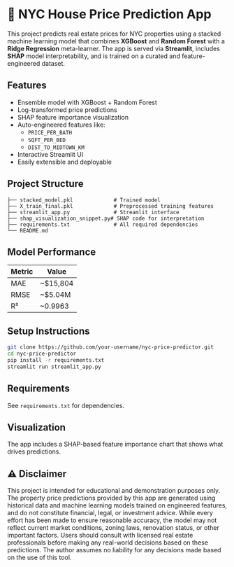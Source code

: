 # 🗽 NYC House Price Prediction App

This project predicts real estate prices for NYC properties using a stacked machine learning model that combines **XGBoost** and **Random Forest** with a **Ridge Regression** meta-learner. The app is served via **Streamlit**, includes **SHAP** model interpretability, and is trained on a curated and feature-engineered dataset.

## Features
- Ensemble model with XGBoost + Random Forest
- Log-transformed price predictions
- SHAP feature importance visualization
- Auto-engineered features like:
  - `PRICE_PER_BATH`
  - `SQFT_PER_BED`
  - `DIST_TO_MIDTOWN_KM`
- Interactive Streamlit UI
- Easily extensible and deployable

## Project Structure
```
├── stacked_model.pkl             # Trained model
├── X_train_final.pkl             # Preprocessed training features
├── streamlit_app.py              # Streamlit interface
├── shap_visualization_snippet.py# SHAP code for interpretation
├── requirements.txt              # All required dependencies
└── README.md
```

## Model Performance
| Metric | Value    |
|--------|----------|
| MAE    | ~$15,804 |
| RMSE   | ~$5.04M  |
| R²     | ~0.9963  |

## Setup Instructions

```bash
git clone https://github.com/your-username/nyc-price-predictor.git
cd nyc-price-predictor
pip install -r requirements.txt
streamlit run streamlit_app.py
```

## Requirements
See `requirements.txt` for dependencies.

## Visualization

The app includes a SHAP-based feature importance chart that shows what drives predictions.

## ⚠️ Disclaimer

This project is intended for educational and demonstration purposes only. The property price predictions provided by this app are generated using historical data and machine learning models trained on engineered features, and do not constitute financial, legal, or investment advice.
While every effort has been made to ensure reasonable accuracy, the model may not reflect current market conditions, zoning laws, renovation status, or other important factors. Users should consult with licensed real estate professionals before making any real-world decisions based on these predictions.
The author assumes no liability for any decisions made based on the use of this tool.